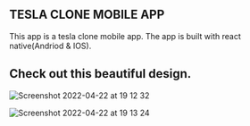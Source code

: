 ## TESLA CLONE MOBILE APP
 This app is a tesla clone mobile app. The app is built with react native(Andriod & IOS).
 
 ## Check out this beautiful design.
 ![Screenshot 2022-04-22 at 19 12 32](https://user-images.githubusercontent.com/60100544/164772253-1ba65def-eb16-4cf1-9f4c-548ed16679b8.png)
 
 ![Screenshot 2022-04-22 at 19 13 24](https://user-images.githubusercontent.com/60100544/164773465-4f9bcf9f-9964-4c0e-a9dc-bde1cef804be.png)



